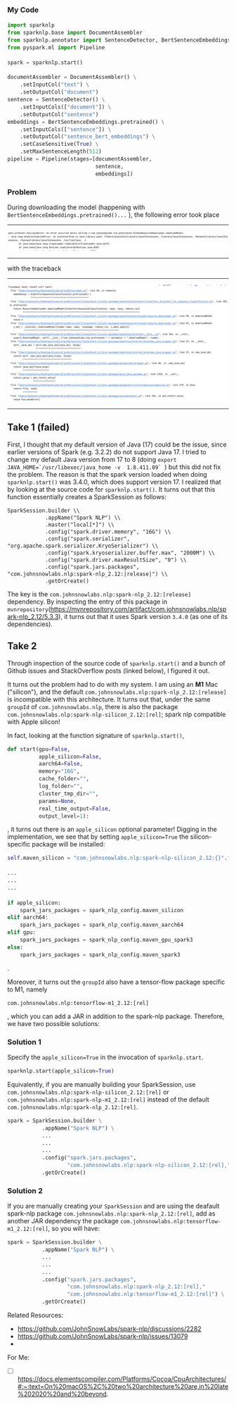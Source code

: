 ### My Code
``` Python
import sparknlp
from sparknlp.base import DocumentAssembler
from sparknlp.annotator import SentenceDetector, BertSentenceEmbeddings
from pyspark.ml import Pipeline

spark = sparknlp.start()

documentAssembler = DocumentAssembler() \
    .setInputCol("text") \
    .setOutputCol("document")
sentence = SentenceDetector() \
    .setInputCols(["document"]) \
    .setOutputCol("sentence")
embeddings = BertSentenceEmbeddings.pretrained() \
    .setInputCols(["sentence"]) \
    .setOutputCol("sentence_bert_embeddings") \
    .setCaseSensitive(True) \
    .setMaxSentenceLength(512)
pipeline = Pipeline(stages=[documentAssembler,
                            sentence,
                            embeddings])
```

### Problem
During downloading the model (happening with `BertSentenceEmbeddings.pretrained()...` ), the following error took place
***
![""](./images/error.png)
***
with the traceback
***
![""](./images/traceback-python.png)
***

## Take 1 (failed)
First, I thought that my default version of Java (17) could be the issue, since earlier versions of Spark (e.g. 3.2.2) do not support Java 17. I tried to change my default Java version from 17 to 8 (doing ```export JAVA_HOME=`/usr/libexec/java_home -v  1.8.411.09` ```) but this did not fix the problem.
The reason is that the spark version loaded when doing `sparknlp.start()` was 3.4.0, which does support version 17. I realized that by looking at the source code for `sparknlp.start()`. It turns out that this function essentially creates a SparkSession as follows:
```
SparkSession.builder \\
            .appName("Spark NLP") \\
            .master("local[*]") \\
            .config("spark.driver.memory", "16G") \\
            .config("spark.serializer", "org.apache.spark.serializer.KryoSerializer") \\
            .config("spark.kryoserializer.buffer.max", "2000M") \\
            .config("spark.driver.maxResultSize", "0") \\
            .config("spark.jars.packages", "com.johnsnowlabs.nlp:spark-nlp_2.12:|release|") \\
            .getOrCreate()
```

The key is the `com.johnsnowlabs.nlp:spark-nlp_2.12:[release]` dependency. By inspecting the entry of this package in `mvnrepository`(https://mvnrepository.com/artifact/com.johnsnowlabs.nlp/spark-nlp_2.12/5.3.3), it turns out that it uses Spark version `3.4.0` (as one of its dependencies).


## Take 2
Through inspection of the source code of `sparknlp.start()` and a bunch of Github issues and StackOverflow posts (linked below), I figured it out.

It turns out the problem had to do with my system. I am using an **M1** Mac ("silicon"), and the default `com.johnsnowlabs.nlp:spark-nlp_2.12:[release]` is incompatible with this architecture. It turns out that, under the same `groupId` of `com.johnsnowlabs.nlp`, there is also the package `com.johnsnowlabs.nlp:spark-nlp-silicon_2.12:[rel]`; spark nlp compatible with Apple silicon!

In fact, looking at the function signature of `sparknlp.start()`,
``` python
def start(gpu=False,
          apple_silicon=False,
          aarch64=False,
          memory="16G",
          cache_folder="",
          log_folder="",
          cluster_tmp_dir="",
          params=None,
          real_time_output=False,
          output_level=1):
```
, it turns out there is an `apple_silicon` optional parameter! Digging in the implementation, we see that by setting `apple_silicon=True` the silicon-specific package will be installed:
``` python
self.maven_silicon = "com.johnsnowlabs.nlp:spark-nlp-silicon_2.12:{}".format(current_version)

...
...
...

if apple_silicon:
    spark_jars_packages = spark_nlp_config.maven_silicon
elif aarch64:
    spark_jars_packages = spark_nlp_config.maven_aarch64
elif gpu:
    spark_jars_packages = spark_nlp_config.maven_gpu_spark3
else:
    spark_jars_packages = spark_nlp_config.maven_spark3
```
.

Moreover, it turns out the `groupId` also have a tensor-flow package specific to M1, namely
```
com.johnsnowlabs.nlp:tensorflow-m1_2.12:[rel]
```
, which you can add a JAR in addition to the spark-nlp package.
Therefore, we have two possible solutions:

### Solution 1
Specify the `apple_silicon=True` in the invocation of `sparknlp.start`.
``` python
sparknlp.start(apple_silicon=True)
```
Equivalently, if you are manually building your SparkSession, use `com.johnsnowlabs.nlp:spark-nlp-silicon_2.12:[rel]` or `com.johnsnowlabs.nlp:spark-nlp-m1_2.12:[rel]` instead of the default `com.johnsnowlabs.nlp:spark-nlp_2.12:[rel]`.
``` python
spark = SparkSession.builder \
           .appName("Spark NLP") \
           ...
           ...
           ...
           .config("spark.jars.packages",
                   "com.johnsnowlabs.nlp:spark-nlp-silicon_2.12:[rel],") \
           .getOrCreate()
```

### Solution 2
If you are manually creating your `SparkSession` and are using the deafault spark-nlp package `com.johnsnowlabs.nlp:spark-nlp_2.12:[rel]`, add as another JAR dependency the package `com.johnsnowlabs.nlp:tensorflow-m1_2.12:[rel]`, so you will have:
``` python
spark = SparkSession.builder \
           .appName("Spark NLP") \
           ...
           ...
           ...
           .config("spark.jars.packages",
                   "com.johnsnowlabs.nlp:spark-nlp_2.12:[rel],"
                   "com.johnsnowlabs.nlp:tensorflow-m1_2.12:[rel]") \
           .getOrCreate()
```

Related Resources:
 - https://github.com/JohnSnowLabs/spark-nlp/discussions/2282
 - https://github.com/JohnSnowLabs/spark-nlp/issues/13079
 -


For Me:
 - [ ] https://docs.elementscompiler.com/Platforms/Cocoa/CpuArchitectures/#:~:text=On%20macOS%2C%20two%20architecture%20are,in%20late%202020%20and%20beyond.
